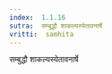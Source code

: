 ```yaml
---
index:  1.1.16
sutra:  सम्बुद्धौ शाकल्यस्येतावनार्षे
vritti:  samhita 
---
```


सम्बुद्धौ शाकल्यस्येतावनार्षे

